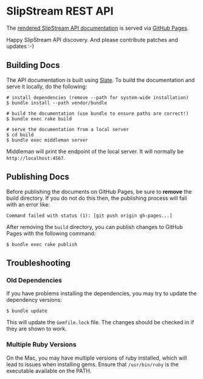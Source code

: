 SlipStream REST API
===================

The [rendered SlipStream API documentation](http://ssapi.sixsq.com) is
served via [GitHub Pages](https://pages.github.com).

Happy SlipStream API discovery. And please contribute patches and
updates :-)

Building Docs
-------------

The API documentation is built using
[Slate](https://github.com/tripit/slate). To build the documentation
and serve it locally, do the following:

    # install dependencies (remove --path for system-wide installation)
    $ bundle install --path vendor/bundle

    # build the documentation (use bundle to ensure paths are correct!)
    $ bundle exec rake build

    # serve the documentation from a local server
    $ cd build
    $ bundle exec middleman server

Middleman will print the endpoint of the local server.  It will
normally be `http://localhost:4567`.

Publishing Docs
---------------

Before publishing the documents on GitHub Pages, be sure to **remove**
the build directory. If you do not do this then, the publishing
process will fail with an error like:

    Command failed with status (1): [git push origin gh-pages...]

After removing the `build` directory, you can publish changes to
GitHub Pages with the following command:

    $ bundle exec rake publish

Troubleshooting
---------------

### Old Dependencies

If you have problems installing the dependencies, you may try to
update the dependency versions:

    $ bundle update

This will update the `Gemfile.lock` file.  The changes should be
checked in if they are shown to work.

### Multiple Ruby Versions

On the Mac, you may have multiple versions of ruby installed, which
will lead to issues when installing gems.  Ensure that `/usr/bin/ruby`
is the executable available on the PATH. 

